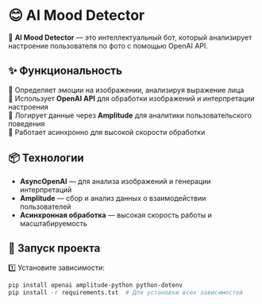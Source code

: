 # 😊 AI Mood Detector  

🚀 **AI Mood Detector** — это интеллектуальный бот, который анализирует настроение пользователя по фото с помощью OpenAI API.  

## ✨ Функциональность  
🔹 Определяет эмоции на изображении, анализируя выражение лица  
🔹 Использует **OpenAI API** для обработки изображений и интерпретации настроения  
🔹 Логирует данные через **Amplitude** для аналитики пользовательского поведения  
🔹 Работает асинхронно для высокой скорости обработки  

## 📦 Технологии  
- **AsyncOpenAI** — для анализа изображений и генерации интерпретаций  
- **Amplitude** — сбор и анализ данных о взаимодействии пользователей  
- **Асинхронная обработка** — высокая скорость работы и масштабируемость  

## 🚀 Запуск проекта  
1️⃣ Установите зависимости:  
```bash
pip install openai amplitude-python python-dotenv
pip install -r requirements.txt  # Для установки всех зависимостей
